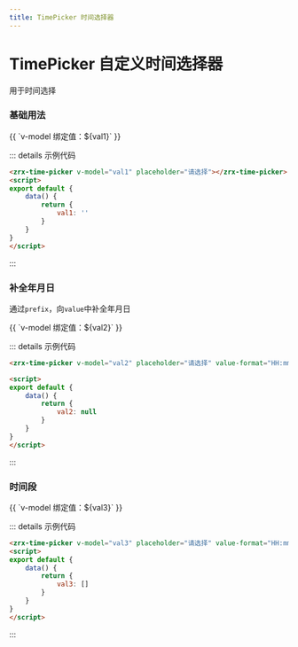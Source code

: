 ```yaml
---
title: TimePicker 时间选择器
---
```


# TimePicker 自定义时间选择器

用于时间选择

### 基础用法

<div class="m-block">
    <zrx-time-picker v-model="val1" placeholder="请选择"></zrx-time-picker>
    <p style="margin-top:14px;">{{ `v-model 绑定值：${val1}` }}</p>
</div>

::: details 示例代码

```html
<zrx-time-picker v-model="val1" placeholder="请选择"></zrx-time-picker>
<script>
export default {
    data() {
        return {
            val1: ''
        }
    }
}
</script>
```

:::

### 补全年月日

通过`prefix`，向`value`中补全年月日

<div class="m-block">
    <zrx-time-picker v-model="val2" placeholder="请选择" value-format="HH:mm:ss" prefix="1970-01-01 "></zrx-time-picker>
    <p style="margin-top:14px;">{{ `v-model 绑定值：${val2}` }}</p>
</div>

::: details 示例代码

```html
<zrx-time-picker v-model="val2" placeholder="请选择" value-format="HH:mm:ss" prefix="1970-01-01 "></zrx-time-picker>

<script>
export default {
    data() {
        return {
            val2: null
        }
    }
}
</script>
```

:::

### 时间段

<div class="m-block">
    <zrx-time-picker v-model="val3" placeholder="请选择" value-format="HH:mm:ss" is-range prefix="1970-01-01 "></zrx-time-picker>
    <p style="margin-top:14px;">{{ `v-model 绑定值：${val3}` }}</p>
</div>

::: details 示例代码

```html
<zrx-time-picker v-model="val3" placeholder="请选择" value-format="HH:mm:ss" is-range prefix="1970-01-01 "></zrx-time-picker>
<script>
export default {
    data() {
        return {
            val3: []
        }
    }
}
</script>
```

:::

<script>
export default {
    data() {
        return {
            val1: '',
            val2: null,
            val3: []
        }
    }
}
</script>

<div>
    <contributor :maintainer="['zz']" :members="['zz']"></contributor>
</div>
